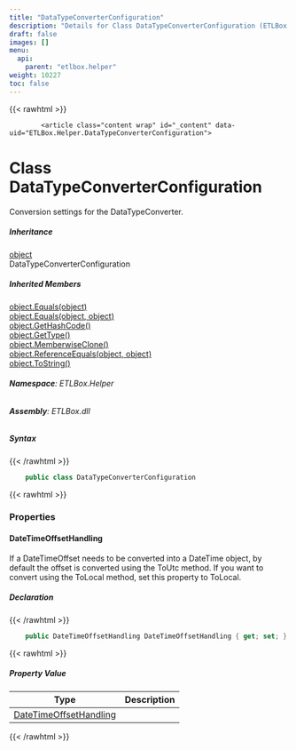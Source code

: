 ```yaml
---
title: "DataTypeConverterConfiguration"
description: "Details for Class DataTypeConverterConfiguration (ETLBox.Helper)"
draft: false
images: []
menu:
  api:
    parent: "etlbox.helper"
weight: 10227
toc: false
---
```


{{< rawhtml >}}

            <article class="content wrap" id="_content" data-uid="ETLBox.Helper.DataTypeConverterConfiguration">
  <h1 id="ETLBox_Helper_DataTypeConverterConfiguration" data-uid="ETLBox.Helper.DataTypeConverterConfiguration" class="text-break">Class DataTypeConverterConfiguration</h1>
  <div class="markdown level0 summary"><p>Conversion settings for the DataTypeConverter.</p>
</div>
  <div class="markdown level0 conceptual"></div>
  <div class="inheritance">
    <h5>Inheritance</h5>
    <div class="level0"><a class="xref" href="https://learn.microsoft.com/dotnet/api/system.object">object</a></div>
    <div class="level1"><span class="xref">DataTypeConverterConfiguration</span></div>
  </div>
  <div class="inheritedMembers">
    <h5>Inherited Members</h5>
    <div>
      <a class="xref" href="https://learn.microsoft.com/dotnet/api/system.object.equals#system-object-equals(system-object)">object.Equals(object)</a>
    </div>
    <div>
      <a class="xref" href="https://learn.microsoft.com/dotnet/api/system.object.equals#system-object-equals(system-object-system-object)">object.Equals(object, object)</a>
    </div>
    <div>
      <a class="xref" href="https://learn.microsoft.com/dotnet/api/system.object.gethashcode">object.GetHashCode()</a>
    </div>
    <div>
      <a class="xref" href="https://learn.microsoft.com/dotnet/api/system.object.gettype">object.GetType()</a>
    </div>
    <div>
      <a class="xref" href="https://learn.microsoft.com/dotnet/api/system.object.memberwiseclone">object.MemberwiseClone()</a>
    </div>
    <div>
      <a class="xref" href="https://learn.microsoft.com/dotnet/api/system.object.referenceequals">object.ReferenceEquals(object, object)</a>
    </div>
    <div>
      <a class="xref" href="https://learn.microsoft.com/dotnet/api/system.object.tostring">object.ToString()</a>
    </div>
  </div>
<h6><strong>Namespace</strong>: ETLBox.Helper</h6>
  <h6><strong>Assembly</strong>: ETLBox.dll</h6>
  <h5 id="ETLBox_Helper_DataTypeConverterConfiguration_syntax">Syntax</h5>
{{< /rawhtml >}}

```C#
    public class DataTypeConverterConfiguration
```

{{< rawhtml >}}
  <h3 id="properties">Properties
</h3>
  <a id="ETLBox_Helper_DataTypeConverterConfiguration_DateTimeOffsetHandling_" data-uid="ETLBox.Helper.DataTypeConverterConfiguration.DateTimeOffsetHandling*"></a>
  <h4 id="ETLBox_Helper_DataTypeConverterConfiguration_DateTimeOffsetHandling" data-uid="ETLBox.Helper.DataTypeConverterConfiguration.DateTimeOffsetHandling">DateTimeOffsetHandling</h4>
  <div class="markdown level1 summary"><p>If a DateTimeOffset needs to be converted into a DateTime object,
by default the offset is converted using the ToUtc method.
If you want to convert using the ToLocal method, set this property to ToLocal.</p>
</div>
  <div class="markdown level1 conceptual"></div>
  <h5 class="declaration">Declaration</h5>
{{< /rawhtml >}}

```C#
    public DateTimeOffsetHandling DateTimeOffsetHandling { get; set; }
```

{{< rawhtml >}}
  <h5 class="propertyValue">Property Value</h5>
  <table class="table table-bordered table-condensed">
    <thead>
      <tr>
        <th>Type</th>
        <th>Description</th>
      </tr>
    </thead>
    <tbody>
      <tr>
        <td><a class="xref" href="/api/etlbox.helper/datetimeoffsethandling">DateTimeOffsetHandling</a></td>
        <td></td>
      </tr>
    </tbody>
  </table>

{{< /rawhtml >}}
